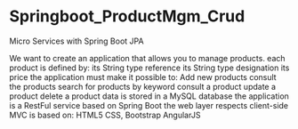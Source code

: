 # Springboot_ProductMgm_Crud

Micro Services with Spring Boot JPA 

We want to create an application that allows you to manage products. each product is defined by: its String type reference its String type designation its price the application must make it possible to: Add new products consult the products search for products by keyword consult a product update a product delete a product data is stored in a MySQL database the application is a RestFul service based on Spring Boot the web layer respects client-side MVC is based on: HTML5 CSS, Bootstrap AngularJS
